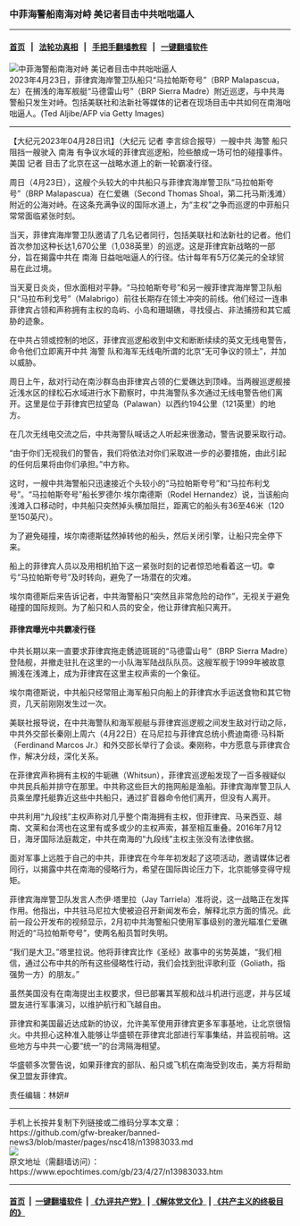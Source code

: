 ### 中菲海警船南海对峙 美记者目击中共咄咄逼人
------------------------

#### [首页](https://github.com/gfw-breaker/banned-news3/blob/master/README.md) &nbsp;&nbsp;|&nbsp;&nbsp; [法轮功真相](https://github.com/begood0513/basic/blob/master/README.md)  &nbsp;&nbsp;|&nbsp;&nbsp; [手把手翻墙教程](https://github.com/gfw-breaker/guides/wiki)  &nbsp;&nbsp;|&nbsp;&nbsp; [一键翻墙软件](https://github.com/gfw-breaker/nogfw/blob/master/README.md)  



<div><img alt="中菲海警船南海对峙 美记者目击中共咄咄逼人" class="attachment-djy_600_400 size-djy_600_400 wp-post-image" src="https://i.epochtimes.com/assets/uploads/2023/04/id13983053-GettyImages-1252225495-600x400.jpg"/>
<div class="caption">
 2023年4月23日，菲律宾海岸警卫队船只“马拉帕斯夸号”（BRP Malapascua，左）在搁浅的海军舰艇“马德雷山号”（BRP Sierra Madre）附近巡逻，与中共海警船只发生对峙。包括美联社和法新社等媒体的记者在现场目击中共如何在南海咄咄逼人。(Ted Aljibe/AFP via Getty Images)
</div></div><hr/>


<div><p>
 【大纪元2023年04月28日讯】（大纪元
 <ok href="https://www.epochtimes.com/gb/tag/%E8%AE%B0%E8%80%85.html">
  记者
 </ok>
 李言综合报导）一艘中共
 <ok href="https://www.epochtimes.com/gb/tag/%E6%B5%B7%E8%AD%A6.html">
  海警
 </ok>
 船只阻挡一艘驶入
 <ok href="https://www.epochtimes.com/gb/tag/%E5%8D%97%E6%B5%B7.html">
  南海
 </ok>
 有争议水域的菲律宾巡逻船，险些酿成一场可怕的碰撞事件。美国
 <ok href="https://www.epochtimes.com/gb/tag/%E8%AE%B0%E8%80%85.html">
  记者
 </ok>
 目击了北京在这一战略水道上的新一轮霸凌行径。
</p>
<p>
 周日（4月23日），这艘个头较大的中共船只与菲律宾海岸警卫队“马拉帕斯夸号”（BRP Malapascua）在仁爱礁（Second Thomas Shoal，第二托马斯浅滩）附近的公海对峙。在这条充满争议的国际水道上，为“主权”之争而巡逻的中菲船只常常面临紧张时刻。
</p>
<p>
 当天，菲律宾海岸警卫队邀请了几名记者同行，包括美联社和法新社的记者。他们首次参加这种长达1,670公里（1,038英里）的巡逻。这是菲律宾新战略的一部分，旨在揭露中共在
 <ok href="https://www.epochtimes.com/gb/tag/%E5%8D%97%E6%B5%B7.html">
  南海
 </ok>
 日益咄咄逼人的行径。估计每年有5万亿美元的全球贸易在此过境。
</p>
<p>
 当天夏日炎炎，但水面相对平静。“马拉帕斯夸号”和另一艘菲律宾海岸警卫队船只“马拉布利戈号”（Malabrigo）前往长期存在领土冲突的前线。他们经过一连串菲律宾占领和声称拥有主权的岛屿、小岛和珊瑚礁，寻找侵占、非法捕捞和其它威胁的迹象。
</p>
<p>
 在中共占领或控制的地区，菲律宾巡逻船收到中文和断断续续的英文无线电警告，命令他们立即离开中共
 <ok href="https://www.epochtimes.com/gb/tag/%E6%B5%B7%E8%AD%A6.html">
  海警
 </ok>
 队和海军无线电所谓的北京“无可争议的领土”，并加以威胁。
</p>
<p>
 周日上午，敌对行动在南沙群岛由菲律宾占领的仁爱礁达到顶峰。当两艘巡逻舰接近浅水区的绿松石水域进行水下勘察时，中共海警队多次通过无线电警告他们离开。这里是位于菲律宾巴拉望岛（Palawan）以西约194公里（121英里）的地方。
</p>
<p>
 在几次无线电交流之后，中共海警队喊话之人听起来很激动，警告说要采取行动。
</p>
<p>
 “由于你们无视我们的警告，我们将依法对你们采取进一步的必要措施，由此引起的任何后果将由你们承担。”中方称。
</p>
<p>
 这时，一艘中共海警船只迅速接近个头较小的“马拉帕斯夸号”和“马拉布利戈号”。“马拉帕斯夸号”船长罗德尔‧埃尔南德斯（Rodel Hernandez）说，当该船向浅滩入口移动时，中共船只突然掉头横加阻拦，距离它的船头有36至46米（120至150英尺）。
</p>
<p>
 为了避免碰撞，埃尔南德斯猛然掉转他的船头，然后关闭引擎，让船只完全停下来。
</p>
<p>
 船上的菲律宾人员以及用相机拍下这一紧张时刻的记者惊恐地看着这一切。幸亏“马拉帕斯夸号”及时转向，避免了一场潜在的灾难。
</p>
<p>
 埃尔南德斯后来告诉记者，中共海警船只“突然且非常危险的动作”，无视关于避免碰撞的国际规则。为了船只和人员的安全，他让菲律宾船只离开。
</p>
<h4>
 菲律宾曝光中共霸凌行径
</h4>
<p>
 中共长期以来一直要求菲律宾拖走銹迹斑斑的“马德雷山号”（BRP Sierra Madre）登陆舰，并撤走驻扎在这里的一小队海军陆战队队员。这艘军舰于1999年被故意搁浅在浅滩上，成为菲律宾在这里主权声索的一个象征。
</p>
<p>
 埃尔南德斯说，中共船只经常阻止海军船只向船上的菲律宾水手运送食物和其它物资，几天前刚刚发生过一次。
</p>
<p>
 美联社报导说，在中共海警队和海军舰艇与菲律宾巡逻舰之间发生敌对行动之际，中共外交部长秦刚上周六（4月22日）在马尼拉与菲律宾总统小费迪南德‧马科斯（Ferdinand Marcos Jr.）和外交部长举行了会谈。秦刚称，中方愿意与菲律宾合作，解决分歧，深化关系。
</p>
<p>
 在菲律宾声称拥有主权的牛轭礁（Whitsun），菲律宾巡逻船发现了一百多艘疑似中共民兵船并排守在那里。中共称这些巨大的拖网船是渔船。菲律宾海岸警卫队人员乘坐摩托艇靠近这些中共船只，通过扩音器命令他们离开，但没有人离开。
</p>
<p>
 中共利用“九段线”主权声称对几乎整个南海拥有主权，但菲律宾、马来西亚、越南、文莱和台湾也在这里有或多或少的主权声索，甚至相互重叠。2016年7月12日，海牙国际法庭裁定，中共在南海的“九段线”主权主张没有法律依据。
</p>
<p>
 面对军事上远胜于自己的中共，菲律宾在今年年初发起了这项活动，邀请媒体记者同行，以揭露中共在南海的侵略行为，希望在国际舆论压力下，北京能够变得守规矩。
</p>
<p>
 菲律宾海岸警卫队发言人杰伊‧塔⾥拉（Jay Tarriela）准将说，这一战略正在发挥作用。他指出，中共驻马尼拉大使被迫召开新闻发布会，解释北京方面的情况。此前一段公开发布的视频显示，2月初中共海警船只使用军事级别的激光瞄准仁爱礁附近的“马拉帕斯夸号”，使两名船员暂时失明。
</p>
<p>
 “我们是大卫。”塔⾥拉说。他将菲律宾比作《圣经》故事中的劣势英雄，“我们相信，通过公布中共的所有这些侵略性行动，我们会找到批评歌利亚（Goliath，指强势一方）的朋友。”
</p>
<p>
 虽然美国没有在南海提出主权要求，但已部署其军舰和战斗机进行巡逻，并与区域盟友进行军事演习，以维护航行和飞越自由。
</p>
<p>
 菲律宾和美国最近达成新的协议，允许美军使用菲律宾更多军事基地，让北京很恼火。中共担心这种准入能够让华盛顿在菲律宾北部进行军事集结，并监视前哨。这些地方与中共一心要“统一”的台湾隔海相望。
</p>
<p>
 华盛顿多次警告说，如果菲律宾的部队、船只或飞机在南海受到攻击，美方将帮助保卫盟友菲律宾。
</p>
<p>
 责任编辑：林妍#
</p>
<div id="gtx-anchor" style="position: absolute; visibility: hidden; left: 122px; top: 1072.83px; width: 129px; height: 18px;">
</div>
<div id="gtx-anchor" style="position: absolute; visibility: hidden; left: 746px; top: 1112.83px; width: 81px; height: 18px;">
</div>
<div id="gtx-anchor" style="position: absolute; visibility: hidden; left: 106px; top: 1136.83px; width: 17px; height: 18px;">
</div>
</div>
<hr/>
手机上长按并复制下列链接或二维码分享本文章：<br/>
https://github.com/gfw-breaker/banned-news3/blob/master/pages/nsc418/n13983033.md <br/>
<a href='https://github.com/gfw-breaker/banned-news3/blob/master/pages/nsc418/n13983033.md'><img src='https://github.com/gfw-breaker/banned-news3/blob/master/pages/nsc418/n13983033.md.png'/></a> <br/>
原文地址（需翻墙访问）：https://www.epochtimes.com/gb/23/4/27/n13983033.htm


------------------------
#### [首页](https://github.com/gfw-breaker/banned-news3/blob/master/README.md) &nbsp;|&nbsp; [一键翻墙软件](https://github.com/gfw-breaker/nogfw/blob/master/README.md) &nbsp;| [《九评共产党》](https://github.com/gfw-breaker/9ping.md/blob/master/README.md#九评之一评共产党是什么) | [《解体党文化》](https://github.com/gfw-breaker/jtdwh.md/blob/master/README.md) | [《共产主义的终极目的》](https://github.com/gfw-breaker/gczydzjmd.md/blob/master/README.md)


<img src='http://gfw-breaker.win/banned-news3/pages/nsc418/n13983033.md' width='0px' height='0px'/>